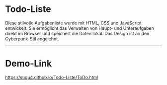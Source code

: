 # Todo-Liste 

Diese stilvolle Aufgabenliste wurde mit HTML, CSS und JavaScript entwickelt. Sie ermöglicht das Verwalten von Haupt- und Unteraufgaben direkt im Browser und speichert die Daten lokal. Das Design ist an den Cyberpunk-Stil angelehnt.

---
# Demo-Link

https://sugu4.github.io/Todo-Liste/ToDo.html

